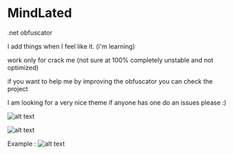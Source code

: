 # MindLated
.net obfuscator

I add things when I feel like it. (i'm learning)

work only for crack me (not sure at 100% completely unstable and not optimized) 

if you want to help me by improving the obfuscator you can check the project

I am looking for a very nice theme if anyone has one do an issues please :)

![alt text](https://i.imgur.com/IUfJIPd.png)

![alt text](https://i.imgur.com/2BFm1S3.png)

Example :
![alt text](https://i.imgur.com/UnCLDVZ.png)
